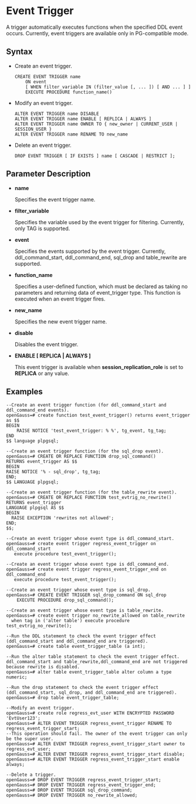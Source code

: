 # Event Trigger<a name="EN-US_TOPIC_0000001209983516"></a>

A trigger automatically executes functions when the specified DDL event occurs. Currently, event triggers are available only in PG-compatible mode.

## Syntax<a name="en-us_topic_0283136626_en-us_topic_0237122110_en-us_topic_0059778640_sbee45c05d75942939b8cb27ddd67bd30"></a>

-   Create an event trigger.

    ```
    CREATE EVENT TRIGGER name
        ON event
        [ WHEN filter_variable IN (filter_value [, ... ]) [ AND ... ] ]
        EXECUTE PROCEDURE function_name()
    ```


-   Modify an event trigger.

    ```
    ALTER EVENT TRIGGER name DISABLE
    ALTER EVENT TRIGGER name ENABLE [ REPLICA | ALWAYS ]
    ALTER EVENT TRIGGER name OWNER TO { new_owner | CURRENT_USER | SESSION_USER }
    ALTER EVENT TRIGGER name RENAME TO new_name
    ```


-   Delete an event trigger.

    ```
    DROP EVENT TRIGGER [ IF EXISTS ] name [ CASCADE | RESTRICT ];
    ```
## Parameter Description<a name="en-us_topic_0283165137_en-us_topic_0237122231_en-us_topic_0059778166_s65ae376394dba2599852d585997c77dd"></a>

-   **name**

    Specifies the event trigger name.

-   **filter\_variable**

    Specifies the variable used by the event trigger for filtering. Currently, only TAG is supported.

-   **event**

    Specifies the events supported by the event trigger. Currently, ddl\_command\_start, ddl\_command\_end, sql\_drop and table\_rewrite are supported.

-   **function\_name**

    Specifies a user-defined function, which must be declared as taking no parameters and returning data of event\_trigger type. This function is executed when an event trigger fires.

-   **new\_name**

    Specifies the new event trigger name.

-   **disable**

    Disables the event trigger.

-   **ENABLE [ REPLICA | ALWAYS ]**

    This event trigger is available when **session\_replication\_role** is set to **REPLICA** or any value.   
## Examples<a name="en-us_topic_0283731165_en-us_topic_0237122123_en-us_topic_0059778166_sfbca773f5bc99b3ead47668b3eb074fa"></a>

```
--Create an event trigger function (for ddl_command_start and ddl_command_end events).
openGauss=# create function test_event_trigger() returns event_trigger as $$
BEGIN
    RAISE NOTICE 'test_event_trigger: % %', tg_event, tg_tag;
END
$$ language plpgsql;

--Create an event trigger function (for the sql_drop event).
openGauss=# CREATE OR REPLACE FUNCTION drop_sql_command()
RETURNS event_trigger AS $$
BEGIN
RAISE NOTICE '% - sql_drop', tg_tag;
END;
$$ LANGUAGE plpgsql;

--Create an event trigger function (for the table_rewrite event).
openGauss=# CREATE OR REPLACE FUNCTION test_evtrig_no_rewrite() RETURNS event_trigger
LANGUAGE plpgsql AS $$
BEGIN
  RAISE EXCEPTION 'rewrites not allowed';
END;
$$;

--Create an event trigger whose event type is ddl_command_start.
openGauss=# create event trigger regress_event_trigger on ddl_command_start
   execute procedure test_event_trigger();

--Create an event trigger whose event type is ddl_command_end.
openGauss=# create event trigger regress_event_trigger_end on ddl_command_end
   execute procedure test_event_trigger();

--Create an event trigger whose event type is sql_drop.
openGauss=# CREATE EVENT TRIGGER sql_drop_command ON sql_drop
    EXECUTE PROCEDURE drop_sql_command();

--Create an event trigger whose event type is table_rewrite.
openGauss=# create event trigger no_rewrite_allowed on table_rewrite
  when tag in ('alter table') execute procedure test_evtrig_no_rewrite();

--Run the DDL statement to check the event trigger effect (ddl_command_start and ddl_command_end are triggered).
openGauss=# create table event_trigger_table (a int);

--Run the alter table statement to check the event trigger effect. ddl_command_start and table_rewrite,ddl_command_end are not triggered because rewrite is disabled.
openGauss=# alter table event_trigger_table alter column a type numeric;

--Run the drop statement to check the event trigger effect (ddl_command_start, sql_drop, and ddl_command_end are triggered).
openGauss=# drop table event_trigger_table;

--Modify an event trigger.
openGauss=# create role regress_evt_user WITH ENCRYPTED PASSWORD 'EvtUser123';
openGauss=# ALTER EVENT TRIGGER regress_event_trigger RENAME TO regress_event_trigger_start;
--This operation should fail. The owner of the event trigger can only be the super user.
openGauss=# ALTER EVENT TRIGGER regress_event_trigger_start owner to regress_evt_user;
openGauss=# ALTER EVENT TRIGGER regress_event_trigger_start disable;
openGauss=# ALTER EVENT TRIGGER regress_event_trigger_start enable always;

--Delete a trigger.
openGauss=# DROP EVENT TRIGGER regress_event_trigger_start;
openGauss=# DROP EVENT TRIGGER regress_event_trigger_end;
openGauss=# DROP EVENT TRIGGER sql_drop_command;
openGauss=# DROP EVENT TRIGGER no_rewrite_allowed;
```
